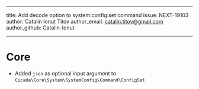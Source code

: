---
title: Add decode option to system:config:set command
issue: NEXT-19103
author: Catalin Ionut Titov
author_email: catalin.titov@gmail.com
author_github: Catalin-Ionut
___
# Core
* Added `json` as optional input argument to `Cicada\Core\System\SystemConfig\Command\ConfigSet`

